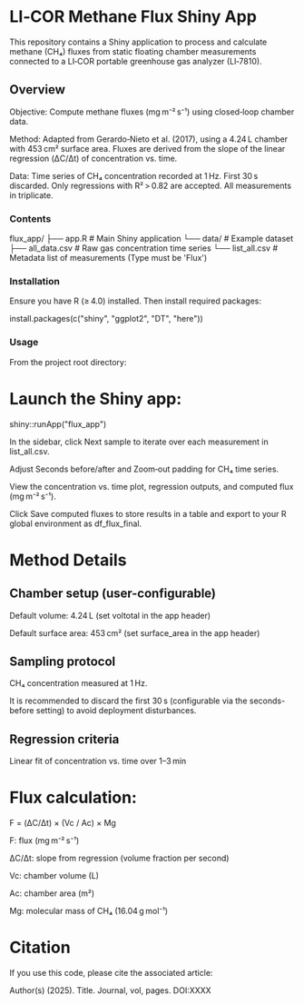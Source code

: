 # LI‑COR Methane Flux Shiny App

This repository contains a Shiny application to process and calculate methane (CH₄) fluxes from static floating chamber measurements connected to a LI‑COR portable greenhouse gas analyzer (LI‑7810).

## Overview

Objective: Compute methane fluxes (mg m⁻² s⁻¹) using closed‑loop chamber data.

Method: Adapted from Gerardo‑Nieto et al. (2017), using a 4.24 L chamber with 453 cm² surface area. Fluxes are derived from the slope of the linear regression (ΔC/Δt) of concentration vs. time.

Data: Time series of CH₄ concentration recorded at 1 Hz. First 30 s discarded. Only regressions with R² > 0.82 are accepted. All measurements in triplicate.

### Contents

flux_app/
├── app.R             # Main Shiny application
└── data/             # Example dataset
    ├── all_data.csv   # Raw gas concentration time series
    └── list_all.csv   # Metadata list of measurements (Type must be 'Flux')

### Installation

Ensure you have R (≥ 4.0) installed. Then install required packages:

install.packages(c("shiny", "ggplot2", "DT", "here"))

### Usage

From the project root directory:

# Launch the Shiny app:
shiny::runApp("flux_app")

In the sidebar, click Next sample to iterate over each measurement in list_all.csv.

Adjust Seconds before/after and Zoom‑out padding for CH₄ time series.

View the concentration vs. time plot, regression outputs, and computed flux (mg m⁻² s⁻¹).

Click Save computed fluxes to store results in a table and export to your R global environment as df_flux_final.

# Method Details

## Chamber setup (user-configurable)

Default volume: 4.24 L (set voltotal in the app header)

Default surface area: 453 cm² (set surface_area in the app header)

## Sampling protocol

CH₄ concentration measured at 1 Hz.

It is recommended to discard the first 30 s (configurable via the seconds-before setting) to avoid deployment disturbances.

## Regression criteria

Linear fit of concentration vs. time over 1–3 min

# Flux calculation:

F = (ΔC/Δt) × (Vc / Ac) × Mg

F: flux (mg m⁻² s⁻¹)

ΔC/Δt: slope from regression (volume fraction per second)

Vc: chamber volume (L)

Ac: chamber area (m²)

Mg: molecular mass of CH₄ (16.04 g mol⁻¹)

# Citation

If you use this code, please cite the associated article:

Author(s) (2025). Title. Journal, vol, pages. DOI:XXXX
